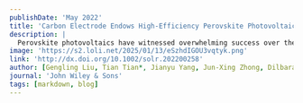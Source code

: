 ```yaml
---
publishDate: 'May 2022'
title: 'Carbon Electrode Endows High‐Efficiency Perovskite Photovoltaics Affordable, Fully Printable, and Durable'
description: |
  Perovskite photovoltaics have witnessed overwhelming success over the past decade. Carbon‐based perovskite solar cells (C‐PSCs), using carbon materials as electrodes, make the perovskite photovoltaics more attractive than ever. Since its first launch in 2013, the development of state‐of‐the‐art C‐PSCs has made remarkable achievements in various aspects. Herein, the recent ground‐breaking advancement of C‐PSCs has been summarized, with a particular focus on highlighting the unique advantages of carbon electrodes that enable perovskite photovoltaics affordable, fully printable, and durable. Limitations and challenges associated with C‐PSCs are discussed. An insightful perspective regarding future research directions is provided, revolutionizing the pathway toward new‐generation photovoltaics and optoelectronics. This highlight aims to provide a snapshot of the recent exciting progress in carbon‐electrode‐based perovskite solar cells (PSCs), which brings a fresh and insightful perspective toward making perovskite photovoltaics affordable, fully printable, and durable.
image: 'https://s2.loli.net/2025/01/13/eSzhdIGOU3vqtyk.png'
link: 'http://dx.doi.org/10.1002/solr.202200258'
author: [Gengling Liu, Tian Tian*, Jianyu Yang, Jun-Xing Zhong, Dilbara Gulamova*, Wu-Qiang Wu*]
journal: 'John Wiley & Sons'
tags: [markdown, blog]
---
```

